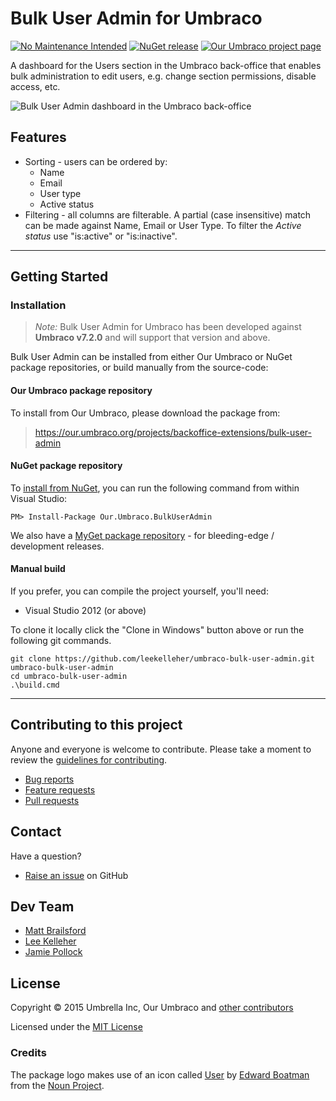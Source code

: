 # Bulk User Admin for Umbraco

[![No Maintenance Intended](http://unmaintained.tech/badge.svg)](http://unmaintained.tech/)
[![NuGet release](https://img.shields.io/nuget/v/Our.Umbraco.BulkUserAdmin.svg)](https://www.nuget.org/packages/Our.Umbraco.BulkUserAdmin)
[![Our Umbraco project page](https://img.shields.io/badge/our-umbraco-orange.svg)](https://our.umbraco.org/projects/backoffice-extensions/bulk-user-admin)

A dashboard for the Users section in the Umbraco back-office that enables bulk administration to edit users, e.g. change section permissions, disable access, etc.

![Bulk User Admin dashboard in the Umbraco back-office](docs/assets/img/screenshot-01.png)

## Features

* Sorting - users can be ordered by:
  - Name
  - Email
  - User type
  - Active status
* Filtering - all columns are filterable. A partial (case insensitive) match can be made against Name, Email or User Type. To filter the *Active status* use "is:active" or "is:inactive".

---

## Getting Started

### Installation

> *Note:* Bulk User Admin for Umbraco has been developed against **Umbraco v7.2.0** and will support that version and above.

Bulk User Admin can be installed from either Our Umbraco or NuGet package repositories, or build manually from the source-code:

#### Our Umbraco package repository

To install from Our Umbraco, please download the package from:

> <https://our.umbraco.org/projects/backoffice-extensions/bulk-user-admin>

#### NuGet package repository

To [install from NuGet](https://www.nuget.org/packages/Our.Umbraco.BulkUserAdmin), you can run the following command from within Visual Studio:

	PM> Install-Package Our.Umbraco.BulkUserAdmin

We also have a [MyGet package repository](https://www.myget.org/gallery/umbraco-packages) - for bleeding-edge / development releases.

#### Manual build

If you prefer, you can compile the project yourself, you'll need:

* Visual Studio 2012 (or above)

To clone it locally click the "Clone in Windows" button above or run the following git commands.

	git clone https://github.com/leekelleher/umbraco-bulk-user-admin.git umbraco-bulk-user-admin
	cd umbraco-bulk-user-admin
	.\build.cmd

---

## Contributing to this project

Anyone and everyone is welcome to contribute. Please take a moment to review the [guidelines for contributing](CONTRIBUTING.md).

* [Bug reports](CONTRIBUTING.md#bugs)
* [Feature requests](CONTRIBUTING.md#features)
* [Pull requests](CONTRIBUTING.md#pull-requests)


## Contact

Have a question?

* [Raise an issue](https://github.com/leekelleher/umbraco-bulk-user-admin/issues) on GitHub


## Dev Team

* [Matt Brailsford](https://github.com/mattbrailsford)
* [Lee Kelleher](https://github.com/leekelleher)
* [Jamie Pollock](https://github.com/jamiepollock)


## License

Copyright &copy; 2015 Umbrella Inc, Our Umbraco and [other contributors](https://github.com/leekelleher/umbraco-bulk-user-admin/graphs/contributors)

Licensed under the [MIT License](LICENSE.md)

### Credits

The package logo makes use of an icon called [User](https://thenounproject.com/search/?q=user&i=419) by [Edward Boatman](https://thenounproject.com/edward/) from the [Noun Project](https://thenounproject.com).

